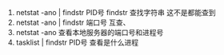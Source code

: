 1. netstat -ano | findstr PID号									findstr  查找字符串  这不是都能查到
2. netstat -ano | findstr 端口号   互查、
3. netstat -ano 查看本地服务器的端口号和进程号
4. tasklist | findstr PID号       查看是什么进程

